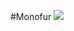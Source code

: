 #Monofur
![](https://cloud.githubusercontent.com/assets/8317250/7021761/2248a0d0-dd60-11e4-9b59-00018b064d39.png)
